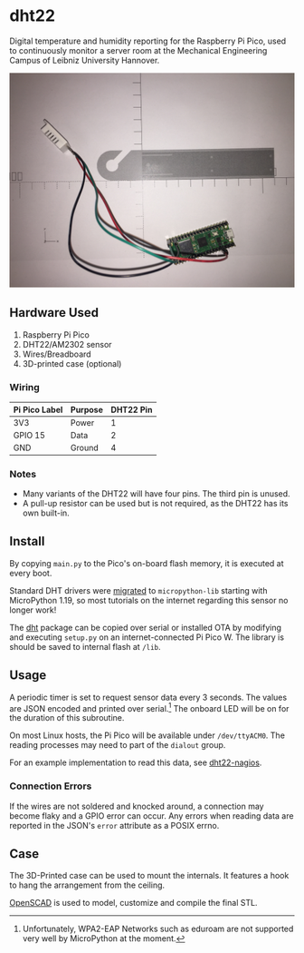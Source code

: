 # dht22
Digital temperature and humidity reporting for the Raspberry Pi Pico, used to continuously monitor a server room at the Mechanical Engineering Campus of Leibniz University Hannover.

![The project without its case](doc/internals.jpg "The project without its case")

## Hardware Used
1. Raspberry Pi Pico
2. DHT22/AM2302 sensor
3. Wires/Breadboard
4. 3D-printed case (optional)

### Wiring
| Pi Pico Label | Purpose | DHT22 Pin |
|---------------|---------|-----------|
| 3V3           | Power   | 1         |
| GPIO 15       | Data    | 2         |
| GND           | Ground  | 4         |

### Notes
- Many variants of the DHT22 will have four pins. The third pin is unused.
- A pull-up resistor can be used but is not required, as the DHT22 has its own built-in.

## Install
By copying `main.py` to the Pico's on-board flash memory, it is executed at every boot.

Standard DHT drivers were [migrated](https://github.com/micropython/micropython/pull/9220) to `micropython-lib` starting with MicroPython 1.19, so most tutorials on the internet regarding this sensor no longer work!

The [dht](https://github.com/micropython/micropython-lib/blob/master/micropython/drivers/sensor/dht/dht.py) package can be copied over serial or installed OTA by modifying and executing `setup.py` on an internet-connected Pi Pico W. The library is should be saved to internal flash at `/lib`.

## Usage
A periodic timer is set to request sensor data every 3 seconds. The values are JSON encoded and printed over serial.[^1] The onboard LED will be on for the duration of this subroutine.

On most Linux hosts, the Pi Pico will be available under `/dev/ttyACM0`. The reading processes may need to part of the `dialout` group.

For an example implementation to read this data, see [dht22-nagios](https://github.com/j0hax/dht22-nagios).

### Connection Errors
If the wires are not soldered and knocked around, a connection may become flaky and a GPIO error can occur. Any errors when reading data are reported in the JSON's `error` attribute as a POSIX errno.

## Case

The 3D-Printed case can be used to mount the internals. It features a hook to hang the arrangement from the ceiling.

[OpenSCAD](https://openscad.org/) is used to model, customize and compile the final STL.

[^1]: Unfortunately, WPA2-EAP Networks such as eduroam are not supported very well by MicroPython at the moment.
